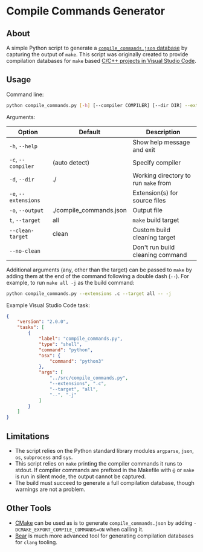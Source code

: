 # Compile Commands Generator

## About

A simple Python script to generate a [`compile_commands.json` database](https://clang.llvm.org/docs/JSONCompilationDatabase.html) 
by capturing the output of `make`. This script was originally created to provide
compilation databases for `make` based [C/C++ projects in Visual Studio Code](https://code.visualstudio.com/docs/cpp/c-cpp-properties-schema-reference).

## Usage

Command line:
```sh
python compile_commands.py [-h] [--compiler COMPILER] [--dir DIR] --extensions EXT [EXT ...] [--output FILE] [--target TARGET] [--clean-target CLEAN_TARGET] [--no-clean] ...
```

Arguments:

| Option               | Default                 | Description                          |
|----------------------|-------------------------|--------------------------------------|
| `-h`, `--help`       |                         | Show help message and exit           |
| `-c`, `--compiler`   | (auto detect)           | Specify compiler                     |
| `-d`, `--dir`        | ./                      | Working directory to run `make` from |
| `-e`, `--extensions` |                         | Extension(s) for source files        |
| `-o`, `--output`     | ./compile_commands.json | Output file                          |
| `t`, `--target`      | all                     | `make` build target                  |
| `--clean-target`     | clean                   | Custom build cleaning target         |
| `--no-clean`         |                         | Don't run build cleaning command     |

Additional arguments (any, other than the target) can be passed to `make` by adding them at the end of the command following a double dash (`--`). For example, to run `make all -j` as the build command:

```sh
python compile_commands.py --extensions .c --target all -- -j
```

Example Visual Studio Code task:

```json
{
    "version": "2.0.0",
    "tasks": [
        {
            "label": "compile_commands.py",
            "type": "shell",
            "command": "python",
            "osx": {
                "command": "python3"
            },
            "args": [
                "../src/compile_commands.py",
                "--extensions", ".c",
                "--target", "all",
                "--", "-j"
            ]
        }
    ]
}
```


<!-- TODO: example as a vscode task -->

## Limitations

- The script relies on the Python standard library modules `argparse`, `json`, 
  `os`, `subprocess` and `sys`.
- This script relies on `make` printing the compiler commands it runs to 
  stdout. If compiler commands are prefixed in the Makefile with `@` or 
  `make` is run in silent mode, the output cannot be captured.
- The build must succeed to generate a full compilation database, though 
  warnings are not a problem.

## Other Tools

- [CMake](https://cmake.org) can be used as is to generate 
  `compile_commands.json` by adding `-DCMAKE_EXPORT_COMPILE_COMMANDS=ON` when 
  calling it.
- [Bear](https://github.com/rizsotto/Bear) is much more advanced tool for 
  generating compilation databases for `clang` tooling.